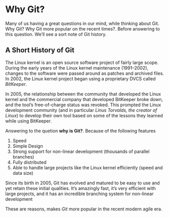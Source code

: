 # Why Git?

Many of us having a great questions in our mind, while thinking about Git. Why Git? Why Git more popular on the recent times?. Before answering to this question. We’ll see a sort note of Git history.

## A Short History of Git

The Linux kernel is an open source software project of fairly large scope. During the early years of the Linux kernel maintenance (1991–2002), changes to the software were passed around as patches and archived files. In 2002, the Linux kernel project began using a proprietary DVCS called *BitKeeper*.

In 2005, the relationship between the community that developed the Linux kernel and the commercial company that developed BitKeeper broke down, and the tool’s free-of-charge status was revoked. This prompted the Linux development community (and in particular *Linus Torvalds, the creator of Linux*) to develop their own tool based on some of the lessons they learned while using BitKeeper.

Answering to the quetion **why is Git?**. Because of the following features

1. Speed
2. Simple Design
3. Strong support for non-linear development (thousands of parallel branches)
4. Fully distributed
5. Able to handle large projects like the Linux kernel efficiently (speed and data size)

Since its birth in 2005, Git has evolved and matured to be easy to use and yet retain these initial qualities. It’s amazingly fast, it’s very efficient with large projects, and it has an incredible branching system for non-linear development 

These are reasons, makes *Git* more popular in the recent modern agile era.